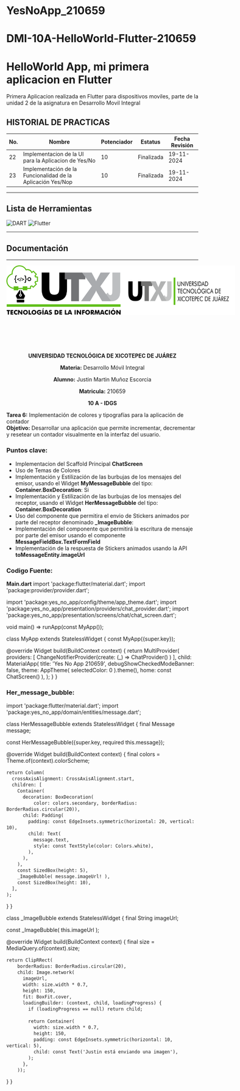 # YesNoApp_210659

# DMI-10A-HelloWorld-Flutter-210659

# HelloWorld App, mi primera aplicacion en Flutter
Primera Aplicacion realizada en Flutter para dispositivos moviles, 
parte de la unidad 2 de la asignatura en Desarrollo Movil Integral

## HISTORIAL DE PRACTICAS
| **No.** | **Nombre**                                                  | **Potenciador** | **Estatus**  | **Fecha Revisión** |
|---------|-------------------------------------------------------------|-----------------|--------------|---------------------|
| 22      | Implementacion de la UI para la Aplicacion de Yes/No        | 10              | Finalizada   | 19-11-2024          |
| 23      | Implementación de la Funcionalidad de la Aplicación Yes/Nop | 10              | Finalizada   | 19-11-2024          |

---

## **Lista de Herramientas**

![DART](https://img.shields.io/badge/Dart-0175C2?style-for-the-badge&logo=dart&logoColor=white)
![Flutter](https://img.shields.io/badge/Flutter-02569B?style=for-the-badge&logo=flutter&logoColor=white)

---

## **Documentación**
---
<div style="display: flex; justify-content: space-between;">
    <img align="left" src="img/LOGO TIC (4).png?raw=true" alt="Logo 1" width="300"; />
    <img align="right" src="img/LOGO UTXJ PNG.png?raw=true" alt="Logo 2" width="300";/>
</div><br><br><br><br><br>

<div style="text-align: center;">
    <p><strong>UNIVERSIDAD TECNOLÓGICA DE XICOTEPEC DE JUÁREZ</strong></p>
    <p><strong>Materia:</strong> Desarrollo Móvil Integral</p>
    <p><strong>Alumno:</strong> Justin Martin Muñoz Escorcia</p>
    <p><strong>Matricula:</strong> 210659</p>
    <p><strong>10 A - IDGS</strong></p>
</div>

**Tarea 6:** Implementación de colores y tipografías para la aplicación de contador  
**Objetivo:** Desarrollar una aplicación que permite incrementar, decrementar y resetear un contador visualmente en la interfaz del usuario.

### Puntos clave:

- Implementacion del Scaffold Principal **ChatScreen**
- Uso de Temas de Colores
- Implementación y Estilización de las burbujas de los mensajes del emisor, usando el Widget **MyMessageBubble** del tipo: **Container.BoxDecoration**: Si
- Implementación y Estilización de las burbujas de los mensajes del receptor, usando el Widget **HerMessageBubble** del tipo: **Container.BoxDecoration**
- Uso del componente que permitira el envio de Stickers animados por parte del receptor denominado **_ImageBubble**:
- Implementación del componente que permitirá la escritura de mensaje por parte del emisor usando el componente **MessageFieldBox.TextFormField**
- Implementación de la respuesta de Stickers animados usando la API **toMessageEntity.imageUrl**

### **Codigo Fuente:**
**Main.dart**
import 'package:flutter/material.dart';
import 'package:provider/provider.dart';

import 'package:yes_no_app/config/theme/app_theme.dart';
import 'package:yes_no_app/presentation/providers/chat_provider.dart';
import 'package:yes_no_app/presentation/screens/chat/chat_screen.dart';

void main() => runApp(const MyApp());

class MyApp extends StatelessWidget {
  const MyApp({super.key});

  @override
  Widget build(BuildContext context) {
    return MultiProvider(
      providers: [
        ChangeNotifierProvider(create: (_) => ChatProvider() )
      ],
      child: MaterialApp(
        title: 'Yes No App 210659',
        debugShowCheckedModeBanner: false,
        theme: AppTheme( selectedColor: 0 ).theme(),
        home: const ChatScreen()
      ),
    );
  }
}

### **Her_message_bubble:**

import 'package:flutter/material.dart';
import 'package:yes_no_app/domain/entities/message.dart';

class HerMessageBubble extends StatelessWidget {
  final Message message;

  const HerMessageBubble({super.key, required this.message});

  @override
  Widget build(BuildContext context) {
    final colors = Theme.of(context).colorScheme;

    return Column(
      crossAxisAlignment: CrossAxisAlignment.start,
      children: [
        Container(
          decoration: BoxDecoration(
              color: colors.secondary, borderRadius: BorderRadius.circular(20)),
          child: Padding(
            padding: const EdgeInsets.symmetric(horizontal: 20, vertical: 10),
            child: Text(
              message.text,
              style: const TextStyle(color: Colors.white),
            ),
          ),
        ),
        const SizedBox(height: 5),
        _ImageBubble( message.imageUrl! ),
        const SizedBox(height: 10),
      ],
    );
  }
}

class _ImageBubble extends StatelessWidget {
  final String imageUrl;

  const _ImageBubble( this.imageUrl );

  @override
  Widget build(BuildContext context) {
    final size = MediaQuery.of(context).size;

    return ClipRRect(
        borderRadius: BorderRadius.circular(20),
        child: Image.network(
          imageUrl,
          width: size.width * 0.7,
          height: 150,
          fit: BoxFit.cover,
          loadingBuilder: (context, child, loadingProgress) {
            if (loadingProgress == null) return child;

            return Container(
              width: size.width * 0.7,
              height: 150,
              padding: const EdgeInsets.symmetric(horizontal: 10, vertical: 5),
              child: const Text('Justin está enviando una imagen'),
            );
          },
        ));
  }
}

